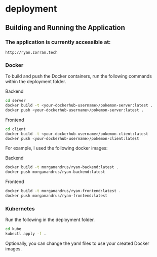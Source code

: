 # deployment

## Building and Running the Application
### The application is currently accessible at:
```
http://ryan.zorran.tech
```
### Docker
To build and push the Docker containers, run the following commands within the deployment folder.

Backend
```bash
cd server
docker build -t <your-dockerhub-username>/pokemon-server:latest .
docker push <your-dockerhub-username>/pokemon-server:latest .
```

Frontend
```bash
cd client
docker build -t <your-dockerhub-username>/pokemon-client:latest
docker push <your-dockerhub-username>/pokemon-client:latest
```

For example, I used the following docker images:

Backend
```bash
docker build -t morganandrus/ryan-backend:latest .
docker push morganandrus/ryan-backend:latest
```

Frontend
```bash
docker build -t morganandrus/ryan-frontend:latest .
docker push morganandrus/ryan-frontend:latest
```

### Kubernetes
Run the following in the deployment folder. 

```bash
cd kube
kubectl apply -f .
```

Optionally, you can change the yaml files to use your created Docker images. 